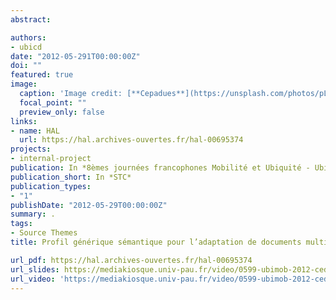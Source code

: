 ```yaml
---
abstract: 

authors:
- ubicd
date: "2012-05-291T00:00:00Z"
doi: ""
featured: true
image:
  caption: 'Image credit: [**Cepadues**](https://unsplash.com/photos/pLCdAaMFLTE)'
  focal_point: ""
  preview_only: false
links:
- name: HAL
  url: https://hal.archives-ouvertes.fr/hal-00695374
projects:
- internal-project
publication: In *8èmes journées francophones Mobilité et Ubiquité - Ubimob*
publication_short: In *STC*
publication_types:
- "1"
publishDate: "2012-05-29T00:00:00Z"
summary: .
tags:
- Source Themes
title: Profil générique sémantique pour l’adaptation de documents multimédias

url_pdf: https://hal.archives-ouvertes.fr/hal-00695374
url_slides: https://mediakiosque.univ-pau.fr/video/0599-ubimob-2012-cedric-dromzee/
url_video: 'https://mediakiosque.univ-pau.fr/video/0599-ubimob-2012-cedric-dromzee/'
---
```



